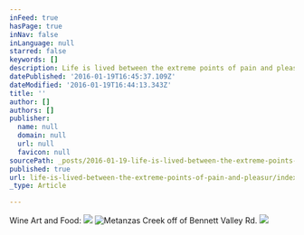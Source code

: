 ```yaml
---
inFeed: true
hasPage: true
inNav: false
inLanguage: null
starred: false
keywords: []
description: Life is lived between the extreme points of pain and pleasure.  A wise man once said it is all folly.
datePublished: '2016-01-19T16:45:37.109Z'
dateModified: '2016-01-19T16:44:13.343Z'
title: ''
author: []
authors: []
publisher:
  name: null
  domain: null
  url: null
  favicon: null
sourcePath: _posts/2016-01-19-life-is-lived-between-the-extreme-points-of-pain-and-pleasur.md
published: true
url: life-is-lived-between-the-extreme-points-of-pain-and-pleasur/index.html
_type: Article

---
```

Wine Art and Food:
![](https://the-grid-user-content.s3-us-west-2.amazonaws.com/2d2b0bcd-bba3-4c5b-8658-359a6be33f20.JPG)
![Metanzas Creek off of Bennett Valley Rd.](https://the-grid-user-content.s3-us-west-2.amazonaws.com/b297406e-05a3-4d92-9b08-bc702ce89a83.JPG)
![](https://the-grid-user-content.s3-us-west-2.amazonaws.com/dd976019-161c-4993-9843-b5a688c18a6a.jpg)